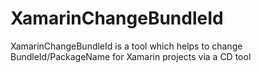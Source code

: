 # XamarinChangeBundleId
XamarinChangeBundleId is a tool which helps to change BundleId/PackageName for Xamarin projects via a CD tool
